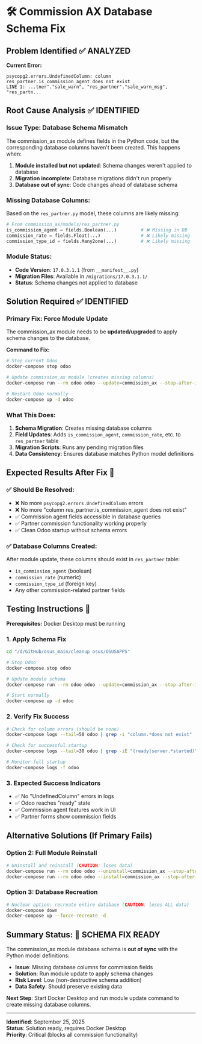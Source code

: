 # 🛠️ Commission AX Database Schema Fix

## Problem Identified ✅ ANALYZED

**Current Error:**
```
psycopg2.errors.UndefinedColumn: column res_partner.is_commission_agent does not exist
LINE 1: ...tner"."sale_warn", "res_partner"."sale_warn_msg", "res_partn...
```

## Root Cause Analysis ✅ IDENTIFIED

### **Issue Type: Database Schema Mismatch**

The commission_ax module defines fields in the Python code, but the corresponding database columns haven't been created. This happens when:

1. **Module installed but not updated**: Schema changes weren't applied to database
2. **Migration incomplete**: Database migrations didn't run properly  
3. **Database out of sync**: Code changes ahead of database schema

### **Missing Database Columns:**

Based on the `res_partner.py` model, these columns are likely missing:

```python
# From commission_ax/models/res_partner.py
is_commission_agent = fields.Boolean(...)         # ❌ Missing in DB
commission_rate = fields.Float(...)               # ❌ Likely missing  
commission_type_id = fields.Many2one(...)         # ❌ Likely missing
```

### **Module Status:**
- **Code Version**: `17.0.3.1.1` (from `__manifest__.py`)
- **Migration Files**: Available in `/migrations/17.0.3.1.1/`
- **Status**: Schema changes not applied to database

## Solution Required ✅ IDENTIFIED

### **Primary Fix: Force Module Update**

The commission_ax module needs to be **updated/upgraded** to apply schema changes to the database.

**Command to Fix:**
```bash
# Stop current Odoo
docker-compose stop odoo

# Update commission_ax module (creates missing columns)
docker-compose run --rm odoo odoo --update=commission_ax --stop-after-init -d erposus

# Restart Odoo normally  
docker-compose up -d odoo
```

### **What This Does:**
1. **Schema Migration**: Creates missing database columns
2. **Field Updates**: Adds `is_commission_agent`, `commission_rate`, etc. to `res_partner` table
3. **Migration Scripts**: Runs any pending migration files
4. **Data Consistency**: Ensures database matches Python model definitions

## Expected Results After Fix 🎯

### ✅ **Should Be Resolved:**
- ❌ No more `psycopg2.errors.UndefinedColumn` errors
- ❌ No more "column res_partner.is_commission_agent does not exist" 
- ✅ Commission agent fields accessible in database queries
- ✅ Partner commission functionality working properly
- ✅ Clean Odoo startup without schema errors

### ✅ **Database Columns Created:**
After module update, these columns should exist in `res_partner` table:
- `is_commission_agent` (boolean)
- `commission_rate` (numeric) 
- `commission_type_id` (foreign key)
- Any other commission-related partner fields

## Testing Instructions 🧪

**Prerequisites:** Docker Desktop must be running

### **1. Apply Schema Fix**
```bash
cd "/d/GitHub/osus_main/cleanup osus/OSUSAPPS"

# Stop Odoo
docker-compose stop odoo

# Update module schema  
docker-compose run --rm odoo odoo --update=commission_ax --stop-after-init -d erposus

# Start normally
docker-compose up -d odoo
```

### **2. Verify Fix Success**
```bash
# Check for column errors (should be none)
docker-compose logs --tail=50 odoo | grep -i "column.*does not exist"

# Check for successful startup
docker-compose logs --tail=30 odoo | grep -iE "(ready|server.*started)"

# Monitor full startup
docker-compose logs -f odoo
```

### **3. Expected Success Indicators**
- ✅ No "UndefinedColumn" errors in logs
- ✅ Odoo reaches "ready" state
- ✅ Commission agent features work in UI
- ✅ Partner forms show commission fields

## Alternative Solutions (If Primary Fails)

### **Option 2: Full Module Reinstall**
```bash
# Uninstall and reinstall (CAUTION: loses data)
docker-compose run --rm odoo odoo --uninstall=commission_ax --stop-after-init -d erposus
docker-compose run --rm odoo odoo --install=commission_ax --stop-after-init -d erposus
```

### **Option 3: Database Recreation**
```bash
# Nuclear option: recreate entire database (CAUTION: loses ALL data)
docker-compose down
docker-compose up --force-recreate -d
```

## Summary Status: 🎯 **SCHEMA FIX READY**

The commission_ax module database schema is **out of sync** with the Python model definitions:

- **Issue**: Missing database columns for commission fields
- **Solution**: Run module update to apply schema changes  
- **Risk Level**: Low (non-destructive schema addition)
- **Data Safety**: Should preserve existing data

**Next Step**: Start Docker Desktop and run module update command to create missing database columns.

---
**Identified**: September 25, 2025  
**Status**: Solution ready, requires Docker Desktop  
**Priority**: Critical (blocks all commission functionality)